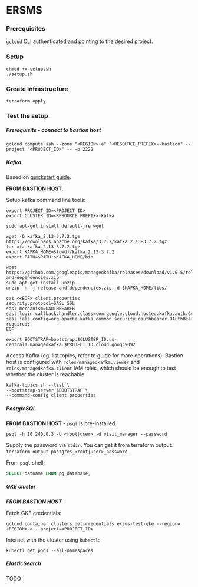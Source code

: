 # ERSMS

### Prerequisites

`gcloud` CLI authenticated and pointing to the desired project.

### Setup

```shell
chmod +x setup.sh
./setup.sh
```

### Create infrastructure

```shell
terraform apply
```

### Test the setup

##### Prerequisite - connect to bastion host

```shell
gcloud compute ssh --zone "<REGION>-a" "<RESOURCE_PREFIX>--bastion" --project "<PROJECT_ID>" -- -p 2222
```

##### Kafka

Based on [quickstart guide](https://cloud.google.com/managed-service-for-apache-kafka/docs/quickstart).

**FROM BASTION HOST**.

Setup kafka command line tools:

```shell
export PROJECT_ID=<PROJECT_ID>
export CLUSTER_ID=<RESOURCE_PREFIX>-kafka

sudo apt-get install default-jre wget

wget -O kafka_2.13-3.7.2.tgz  https://downloads.apache.org/kafka/3.7.2/kafka_2.13-3.7.2.tgz
tar xfz kafka_2.13-3.7.2.tgz
export KAFKA_HOME=$(pwd)/kafka_2.13-3.7.2
export PATH=$PATH:$KAFKA_HOME/bin

wget https://github.com/googleapis/managedkafka/releases/download/v1.0.5/release-and-dependencies.zip
sudo apt-get install unzip
unzip -n -j release-and-dependencies.zip -d $KAFKA_HOME/libs/

cat <<EOF> client.properties
security.protocol=SASL_SSL
sasl.mechanism=OAUTHBEARER
sasl.login.callback.handler.class=com.google.cloud.hosted.kafka.auth.GcpLoginCallbackHandler
sasl.jaas.config=org.apache.kafka.common.security.oauthbearer.OAuthBearerLoginModule required;
EOF

export BOOTSTRAP=bootstrap.$CLUSTER_ID.us-central1.managedkafka.$PROJECT_ID.cloud.goog:9092
```

Access Kafka (eg. list topics, refer to guide for more operations). Bastion host is configured with `roles/managedkafka.viewer` and `roles/managedkafka.client` IAM roles, which should be enough to test whether the cluster is reachable.

```shell
kafka-topics.sh --list \
--bootstrap-server $BOOTSTRAP \
--command-config client.properties
```

##### PostgreSQL

**FROM BASTION HOST** - `psql` is pre-installed.

```shell
psql -h 10.240.0.3 -U <root|user> -d visit_manager --password
```

Supply the password via `stdin`. You can get it from terraform output: `terraform output postgres_<root|user>_password`. 

From `psql` shell:

```sql
SELECT datname FROM pg_database;
```

##### GKE cluster

***FROM BASTION HOST***

Fetch GKE credentials:

```shell
gcloud container clusters get-credentials ersms-test-gke --region=<REGION>-a --project=<PROJECT_ID>
```

Interact with the cluster using `kubectl`:

```shell
kubectl get pods --all-namespaces
```

##### ElasticSearch

TODO
